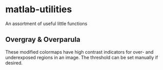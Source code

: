 # matlab-utilities
An assortment of useful little functions

## Overgray & Overparula
These modified colormaps have high contrast indicators for over- and underexposed regions in an image. The threshold can be set manually if desired.

